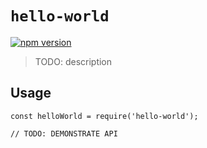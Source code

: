 # `hello-world`

[![npm version](https://badge.fury.io/js/@unitn-asa%2Fhello-world.svg)](https://badge.fury.io/js/@unitn-asa%2Fhello-world)

> TODO: description

## Usage

```
const helloWorld = require('hello-world');

// TODO: DEMONSTRATE API
```
